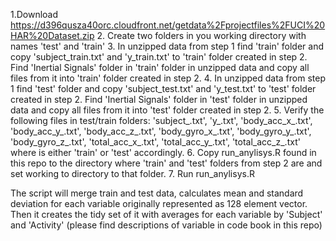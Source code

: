 
1.Download https://d396qusza40orc.cloudfront.net/getdata%2Fprojectfiles%2FUCI%20HAR%20Dataset.zip 
2. Create two folders in you working directory with names 'test' and 'train'
3. In unzipped data from step 1 find 'train' folder and copy 'subject_train.txt' and 'y_train.txt' to 'train' folder created in step 2. Find 'Inertial Signals' folder in 'train' folder in unzipped data and copy all files from it into 'train' folder created in step 2.
4. In unzipped data from step 1 find 'test' folder and copy 'subject_test.txt' and 'y_test.txt' to 'test' folder created in step 2. Find 'Inertial Signals' folder in 'test' folder in unzipped data and copy all files from it into 'test' folder created in step 2.
5. Verify the following files in test/train folders: 'subject_<placeholder>.txt', 'y_<placeholder>.txt', 'body_acc_x_<placeholder>.txt', 'body_acc_y_<placeholder>.txt', 'body_acc_z_<placeholder>.txt', 'body_gyro_x_<placeholder>.txt', 'body_gyro_y_<placeholder>.txt', 'body_gyro_z_<placeholder>.txt', 'total_acc_x_<placeholder>.txt', 'total_acc_y_<placeholder>.txt', 'total_acc_z_<placeholder>.txt'
where <placeholder> is either 'train' or 'test' accordingly.
6.  Copy run_anylisys.R found in this repo to the directory where 'train' and 'test' folders from step 2 are and set working to directory to that folder.
7.  Run run_anylisys.R

The script will merge train and test data, calculates mean and standard deviation for each variable originally represented as 128 element vector. Then it creates the tidy set of it with averages for each variable by 'Subject' and 'Activity' (please find descriptions of variable in code book in this repo)
